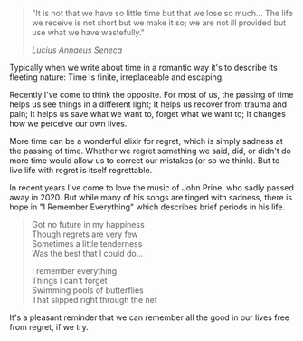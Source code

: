 > "It is not that we have so little time but that we lose so much... The 
> life we receive is not short but we make it so; we are not ill provided 
> but use what we have wastefully."
> 
> *Lucius Annaeus Seneca*

Typically when we write about time in a romantic way it's to describe its fleeting nature: Time is finite, irreplaceable and escaping.

Recently I've come to think the opposite. For most of us, the passing of time helps us see things in a different light; It helps us recover from trauma and pain; It helps us save what we want to, forget what we want to; It changes how we perceive our own lives.

More time can be a wonderful elixir for regret, which is simply sadness at the passing of time. Whether we regret something we said, did, or didn't do more time would allow us to correct our mistakes (or so we think).  But to live life with regret is itself regrettable.

In recent years I've come to love the music of John Prine, who sadly passed away in 2020. But while many of his songs are tinged with sadness, there is hope in "I Remember Everything" which describes brief periods in his life.

> Got no future in my happiness  
> Though regrets are very few  
> Sometimes a little tenderness  
> Was the best that I could do...  
> 
> I remember everything  
> Things I can't forget  
> Swimming pools of butterflies  
> That slipped right through the net

It's a pleasant reminder that we can remember all the good in our lives free from regret, if we try.